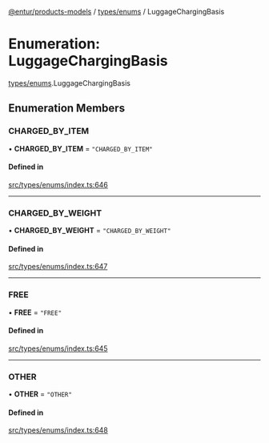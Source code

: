 [@entur/products-models](../README.md) / [types/enums](../modules/types_enums.md) / LuggageChargingBasis

# Enumeration: LuggageChargingBasis

[types/enums](../modules/types_enums.md).LuggageChargingBasis

## Enumeration Members

### CHARGED\_BY\_ITEM

• **CHARGED\_BY\_ITEM** = ``"CHARGED_BY_ITEM"``

#### Defined in

[src/types/enums/index.ts:646](https://github.com/entur/products-models/blob/main/src/types/enums/index.ts#L646)

___

### CHARGED\_BY\_WEIGHT

• **CHARGED\_BY\_WEIGHT** = ``"CHARGED_BY_WEIGHT"``

#### Defined in

[src/types/enums/index.ts:647](https://github.com/entur/products-models/blob/main/src/types/enums/index.ts#L647)

___

### FREE

• **FREE** = ``"FREE"``

#### Defined in

[src/types/enums/index.ts:645](https://github.com/entur/products-models/blob/main/src/types/enums/index.ts#L645)

___

### OTHER

• **OTHER** = ``"OTHER"``

#### Defined in

[src/types/enums/index.ts:648](https://github.com/entur/products-models/blob/main/src/types/enums/index.ts#L648)
